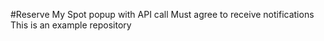 #Reserve My Spot popup with API call
Must agree to receive notifications
This is an example repository
